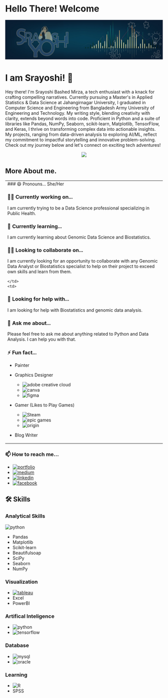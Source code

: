 
# Hello There! Welcome

![Cover](1697389551039.jpg)

# I am Srayoshi! 👋

Hey there! I'm Srayoshi Bashed Mirza, a tech enthusiast with a knack for crafting compelling narratives. Currently pursuing a Master's in Applied Statistics & Data Science at Jahangirnagar University, I graduated in Computer Science and Engineering from Bangladesh Army University of Engineering and Technology. My writing style, blending creativity with clarity, extends beyond words into code. Proficient in Python and a suite of libraries like Pandas, NumPy, Seaborn, scikit-learn, Matplotlib, TensorFlow, and Keras, I thrive on transforming complex data into actionable insights. My projects, ranging from data-driven analysis to exploring AI/ML, reflect my commitment to impactful storytelling and innovative problem-solving. Check out my journey below and let's connect on exciting tech adventures!

<div align="center">
  <a href="https://github.com/Srayoshi-Mirza">
  <img height="180em" src="https://github-readme-stats.vercel.app/api/top-langs/?username=Srayoshi-Mirza&layout=compact&langs_count=10&theme=radical&count_private=true&exclude_repo=frintter,kingburger"/>
  </a></div>

  
## More About me.
<table>
  <tr>
    <td>
### 😄 Pronouns...
She/Her

### 👩‍💻 Currently working on...
I am currently trying to be a Data Science professional specializing in Public Health.

### 🧠 Currently learning...
I am currently learning about Genomic Data Science and Biostatistics.

### 👯‍♀️ Looking to collaborate on...
I am currently looking for an opportunity to collaborate with any Genomic Data Analyst or Biostatistics specialist to help on their project to exceed own skills and learn from them.

    </td>
    <td>

### 🤔 Looking for help with...
I am looking for help with Biostatistics and genomic data analysis.

### 💬 Ask me about...
Please feel free to ask me about anything related to Python and Data Analysis. I can help you with that.

### ⚡️ Fun fact...
- Painter
- Graphics Designer  
  - ![adobe creative cloud](https://img.shields.io/badge/Adobe%20Creative%20Cloud-DA1F26?style=for-the-badge&logo=Adobe%20Creative%20Cloud&logoColor=white)  
  - ![canva](https://img.shields.io/badge/Canva-%2300C4CC.svg?&style=for-the-badge&logo=Canva&logoColor=white)  
  - ![figma](https://img.shields.io/badge/Figma-F24E1E?style=for-the-badge&logo=figma&logoColor=white)  
- Gamer (Likes to Play Games)  
  - ![Steam](https://img.shields.io/badge/Steam-000000?style=for-the-badge&logo=steam&logoColor=white)  
  - ![epic games](https://img.shields.io/badge/Epic%20Games-313131?style=for-the-badge&logo=Epic%20Games&logoColor=white)  
  - ![origin](https://img.shields.io/badge/Origin-148EFF?style=for-the-badge&logo=origin&logoColor=white)  
- Blog Writer

    </td>
  </tr>
</table>

### 📫 How to reach me...
- [![portfolio](https://img.shields.io/badge/my_portfolio-000?style=for-the-badge&logo=ko-fi&logoColor=white)](https://srayoshi-mirza.github.io)
- [![medium](https://img.shields.io/badge/Medium-12100E?style=for-the-badge&logo=medium&logoColor=white)](https://medium.com/@srayoshimirza)
- [![linkedin](https://img.shields.io/badge/linkedin-0A66C2?style=for-the-badge&logo=linkedin&logoColor=white)](https://www.linkedin.com/in/srayoshi-mirza/)
- [![facebook](https://img.shields.io/badge/Facebook-1877F2?style=for-the-badge&logo=facebook&logoColor=white)](https://www.facebook.com/srayoshim/)

## 🛠 Skills
### Analytical Skills
![python](	https://img.shields.io/badge/Python-3776AB?style=for-the-badge&logo=python&logoColor=white)
- Pandas
- Matplotlib
- Scikit-learn
- Beautifulsoap
- SciPy
- Seaborn
- NumPy

### Visualization
- [![tableau](https://img.shields.io/badge/Tableau-E97627?style=for-the-badge&logo=Tableau&logoColor=white)](https://public.tableau.com/app/profile/srayoshi.mirza)
- Excel
- PowerBI

### Artifical Inteligence
- ![python](	https://img.shields.io/badge/Python-3776AB?style=for-the-badge&logo=python&logoColor=white)
- ![tensorflow](https://img.shields.io/badge/TensorFlow-FF6F00?style=for-the-badge&logo=tensorflow&logoColor=white)

### Database
- ![mysql](	https://img.shields.io/badge/MySQL-005C84?style=for-the-badge&logo=mysql&logoColor=white)
- ![oracle](https://img.shields.io/badge/Oracle-F80000?style=for-the-badge&logo=Oracle&logoColor=white)

### Learning
- ![R](https://img.shields.io/badge/R-276DC3?style=for-the-badge&logo=r&logoColor=white)
- SPSS


